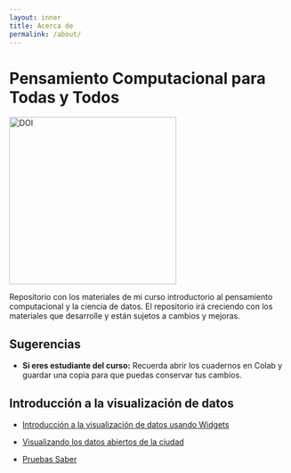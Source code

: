 ```yaml
---
layout: inner
title: Acerca de
permalink: /about/
---
```


<style>
.custom-image {
  width: 300px;
  height: auto;
}
</style>



# Pensamiento Computacional para Todas y Todos

[<img src="https://zenodo.org/badge/690769166.svg" alt="DOI" class="custom-image">](https://zenodo.org/badge/latestdoi/690769166)

Repositorio con los materiales de mi curso introductorio al pensamiento computacional y la ciencia de datos.
El repositorio irá creciendo con los materiales que desarrolle y están sujetos a cambios y mejoras.


## Sugerencias
- **Si eres estudiante del curso:** Recuerda abrir los cuadernos en Colab y guardar una copia para que puedas conservar tus cambios.


## Introducción a la visualización de datos
- [Introducción a la visualización de datos usando Widgets](/visualizacion_widgets.ipynb)
  
- [Visualizando los datos abiertos de la ciudad](/Visualizacion_Usa.ipynb)

- [Pruebas Saber](/unir_saber.ipynb)
